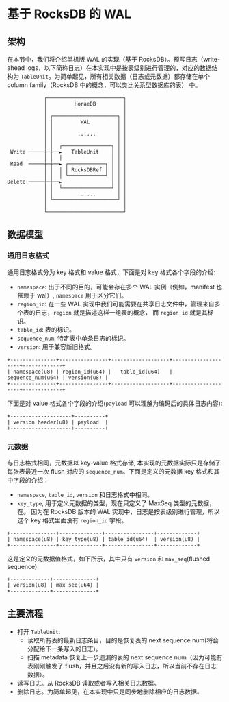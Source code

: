 # 基于 RocksDB 的 WAL

## 架构

在本节中，我们将介绍单机版 WAL 的实现（基于 RocksDB）。预写日志（write-ahead logs，以下简称日志）在本实现中是按表级别进行管理的，对应的数据结构为 `TableUnit`。为简单起见，所有相关数据（日志或元数据）都存储在单个 column family（RocksDB 中的概念，可以类比关系型数据库的表） 中。

```text
            ┌─────────────────────────┐
            │         HoraeDB         │
            │                         │
            │ ┌─────────────────────┐ │
            │ │         WAL         │ │
            │ │                     │ │
            │ │        ......       │ │
            │ │                     │ │
            │ │  ┌────────────────┐ │ │
 Write ─────┼─┼──►   TableUnit    │ │ │
            │ │  │                │ │ │
 Read  ─────┼─┼──► ┌────────────┐ │ │ │
            │ │  │ │ RocksDBRef │ │ │ │
            │ │  │ └────────────┘ │ │ │
Delete ─────┼─┼──►                │ │ │
            │ │  └────────────────┘ │ │
            │ │        ......       │ │
            │ └─────────────────────┘ │
            │                         │
            └─────────────────────────┘
```

## 数据模型

### 通用日志格式

通用日志格式分为 key 格式和 value 格式，下面是对 key 格式各个字段的介绍:

- `namespace`: 出于不同的目的，可能会存在多个 WAL 实例（例如，manifest 也依赖于 wal）, `namespace` 用于区分它们。
- `region_id`: 在一些 WAL 实现中我们可能需要在共享日志文件中，管理来自多个表的日志，`region` 就是描述这样一组表的概念， 而 `region id` 就是其标识。
- `table_id`: 表的标识。
- `sequence_num`: 特定表中单条日志的标识。
- `version`: 用于兼容新旧格式。

```text
+---------------+----------------+-------------------+--------------------+-------------+
| namespace(u8) | region_id(u64) |   table_id(u64)   |  sequence_num(u64) | version(u8) |
+---------------+----------------+-------------------+--------------------+-------------+
```

下面是对 value 格式各个字段的介绍(`payload` 可以理解为编码后的具体日志内容):

```text
+--------------------+----------+
| version header(u8) | payload  |
+--------------------+----------+
```

### 元数据

与日志格式相同，元数据以 key-value 格式存储, 本实现的元数据实际只是存储了每张表最近一次 flush 对应的 `sequence_num`。下面是定义的元数据 key 格式和其中字段的介绍：

- `namespace`, `table_id`, `version` 和日志格式中相同。
- `key_type`, 用于定义元数据的类型，现在只定义了 MaxSeq 类型的元数据，在。
  因为在 RocksDB 版本的 WAL 实现中，日志是按表级别进行管理，所以这个 key 格式里面没有 `region_id` 字段。

```text
+---------------+--------------+----------------+-------------+
| namespace(u8) | key_type(u8) | table_id(u64)  | version(u8) |
+---------------+--------------+----------------+-------------+
```

这是定义的元数据值格式，如下所示，其中只有 `version` 和 `max_seq`(flushed sequence):

```text
+-------------+--------------+
| version(u8) | max_seq(u64) |
+-------------+--------------+
```

## 主要流程

- 打开 `TableUnit`:
  - 读取所有表的最新日志条目，目的是恢复表的 next sequence num(将会分配给下一条写入的日志)。
  - 扫描 metadata 恢复上一步遗漏的表的 next sequence num（因为可能有表刚刚触发了 fl​​ush，并且之后没有新的写入日志，所以当前不存在日志数据）。
- 读写日志。从 RocksDB 读取或者写入相关日志数据。
- 删除日志。为简单起见，在本实现中只是同步地删除相应的日志数据。
